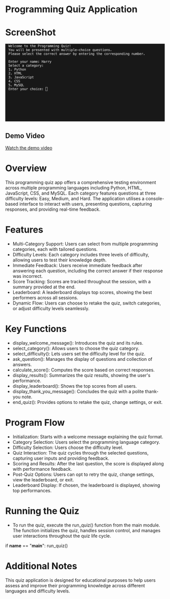 # Programming Quiz Application


# ScreenShot
![Expense Tracker Screenshot](screenshots/screenshot.png)

## Demo Video
[Watch the demo video](https://youtu.be/Kmgu2mH9Fxo)



# Overview

This programming quiz app offers a comprehensive testing environment across multiple programming languages including Python, HTML, JavaScript, CSS, and MySQL. Each category features questions at three difficulty levels: Easy, Medium, and Hard. The application utilises a console-based interface to interact with users, presenting questions, capturing responses, and providing real-time feedback.

# Features

- Multi-Category Support: Users can select from multiple programming categories, each with tailored questions.
- Difficulty Levels: Each category includes three levels of difficulty, allowing users to test their knowledge depth.
- Immediate Feedback: Users receive immediate feedback after answering each question, including the correct answer if their response was incorrect.
- Score Tracking: Scores are tracked throughout the session, with a summary provided at the end.
- Leaderboard: A leaderboard displays top scores, showing the best performers across all sessions.
- Dynamic Flow: Users can choose to retake the quiz, switch categories, or adjust difficulty levels seamlessly.

# Key Functions

- display_welcome_message(): Introduces the quiz and its rules.
- select_category(): Allows users to choose the quiz category.
- select_difficulty(): Lets users set the difficulty level for the quiz.
- ask_question(): Manages the display of questions and collection of answers.
- calculate_score(): Computes the score based on correct responses.
- display_results(): Summarizes the quiz results, showing the user's performance.
- display_leaderboard(): Shows the top scores from all users.
- display_thank_you_message(): Concludes the quiz with a polite thank-you note.
- end_quiz(): Provides options to retake the quiz, change settings, or exit.

# Program Flow

- Initialization: Starts with a welcome message explaining the quiz format.
- Category Selection: Users select the programming language category.
- Difficulty Selection: Users choose the difficulty level.
- Quiz Interaction: The quiz cycles through the selected questions, capturing user inputs and providing feedback.
- Scoring and Results: After the last question, the score is displayed along with performance feedback.
- Post-Quiz Options: Users can opt to retry the quiz, change settings, view the leaderboard, or exit.
- Leaderboard Display: If chosen, the leaderboard is displayed, showing top performances.

# Running the Quiz

- To run the quiz, execute the run_quiz() function from the main module. The function initializes the quiz, handles session control, and manages user interactions throughout the quiz life cycle.

if **name** == "**main**":
run_quiz()

# Additional Notes

This quiz application is designed for educational purposes to help users assess and improve their programming knowledge across different languages and difficulty levels.

